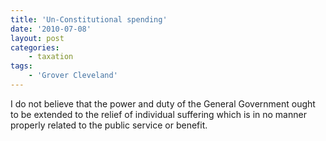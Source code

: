 ```yaml
---
title: 'Un-Constitutional spending'
date: '2010-07-08'
layout: post
categories:
    - taxation
tags:
    - 'Grover Cleveland'
---
```


I do not believe that the power and duty of the General Government ought to be extended to the relief of individual suffering which is in no manner properly related to the public service or benefit.